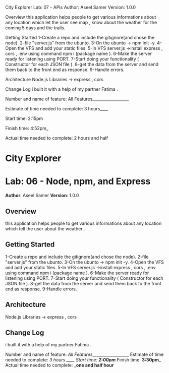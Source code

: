 
City Explorer
Lab: 07 - APIs
Author: Aseel Samer Version: 1.0.0

Overview
this application helps people to get various informations about any location which let the user see map , know about the weather for the coming 5 days and the trails.


Getting Started
1-Create a repo and include the gitignore(and chose the node). 2-file "server.js" from the ubunto. 3-On the ubunto -> npm init -y. 4-Open the VFS and add your static files. 5-In VFS server.js ->install express , cors , .env using command npm i (package name ). 6-Make the server ready for listening using PORT. 7-Start doing your functionality ( Constructor for each JSON file ). 8-get the data from the server and send them back to the front end as response. 9-Handle errors.

Architecture
Node.js Libraries -> express , cors

Change Log
i built it with a help of my partner Fatima .

Number and name of feature: All Features__________________ 

Estimate of time needed to complete: 3 hours____ 

Start time: 2:15pm

 Finish time: 4:52pm_
 
  Actual time needed to complete: 2 hours and half 

# City Explorer
# Lab: 06 - Node, npm, and Express
**Author**: Aseel Samer
**Version**: 1.0.0 
## Overview
<!-- Provide a high level overview of what this application is and why you are building it, beyond the fact that it's an assignment for this class. (i.e. What's your problem domain?) --> this application helps people to get various informations about any location which tell the user about the weather .
## Getting Started
<!-- What are the steps that a user must take in order to build this app on their own machine and get it running? --> 
1-Create a repo and include the gitignore(and chose the node).
2-file "server.js" from the ubunto.
3-On the ubunto -> npm init -y.
4-Open the VFS and add your static files.
5-In VFS server.js ->install express , cors , .env using command npm i (package name ).
6-Make the server ready for listening using PORT.
7-Start doing your functionality ( Constructor for each JSON file ).
8-get the data from the server and send them back to the front end as response.
9-Handle errors.
## Architecture
<!-- Provide a detailed description of the application design. What technologies (languages, libraries, etc) you're using, and any other relevant design information. -->
Node.js 
Libraries -> express , cors 
## Change Log
<!-- Use this area to document the iterative changes made to your application as each feature is successfully implemented. Use time stamps. Here's an examples:
01-01-2001 4:59pm - Application now has a fully-functional express server, with a GET route for the location resource.
<!-- ## Credits and Collaborations
Give credit (and a link) to other people or resources that helped you build this application. -->
i built it with a help of my partner Fatima .


Number and name of feature: _All Features___________________
Estimate of time needed to complete: _3 hours ____
Start time: __2:00pm___
Finish time: __3:30pm___
Actual time needed to complete: ___one and half hour__

